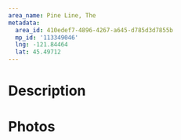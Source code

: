 ```yaml
---
area_name: Pine Line, The
metadata:
  area_id: 410edef7-4896-4267-a645-d785d3d7855b
  mp_id: '113349046'
  lng: -121.84464
  lat: 45.49712
---
```

# Description

# Photos

